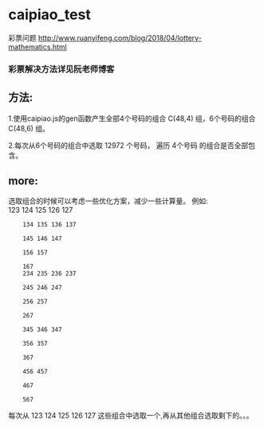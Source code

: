 # caipiao_test
彩票问题    http://www.ruanyifeng.com/blog/2018/04/lottery-mathematics.html

### 彩票解决方法详见阮老师博客
## 方法: 
  1.使用caipiao.js的gen函数产生全部4个号码的组合 C(48,4) 组，6个号码的组合 C(48,6) 组。

  2.每次从6个号码的组合中选取 12972 个号码， 遍历 4个号码 的组合是否全部包含。

## more:
  选取组合的时候可以考虑一些优化方案，减少一些计算量。
  例如:  
        123 124 125 126 127 

        134 135 136 137 

        145 146 147 

        156 157 

        167 
        234 235 236 237 

        245 246 247 

        256 257 

        267 

        345 346 347 

        356 357 

        367 

        456 457 

        467 

        567

  每次从 123 124 125 126 127  这些组合中选取一个,再从其他组合选取剩下的。。。